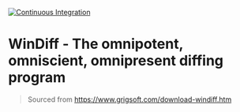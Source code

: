 [![Continuous Integration](https://github.com/kitamstudios/windiff/workflows/Continuous%20Integration/badge.svg?branch=master)](https://github.com/kitamstudios/windiff/actions?query=workflow%3A%22Continuous+Integration%22)

# WinDiff - The omnipotent, omniscient, omnipresent diffing program

> Sourced from https://www.grigsoft.com/download-windiff.htm
